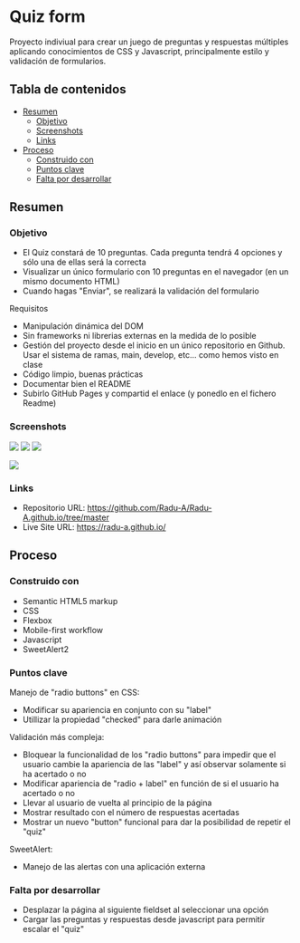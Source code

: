 # Quiz form

Proyecto indiviual para crear un juego de preguntas y respuestas múltiples aplicando conocimientos de CSS y Javascript, principalmente estilo y validación de formularios.

## Tabla de contenidos

- [Resumen](#resumen)
  - [Objetivo](#objetivo)
  - [Screenshots](#screenshots)
  - [Links](#links)
- [Proceso](#proceso)
  - [Construido con](#construido-con)
  - [Puntos clave](#puntos-clave)
  - [Falta por desarrollar](#falta-por-desarrollar)

## Resumen

### Objetivo

- El Quiz constará de 10 preguntas. Cada pregunta tendrá 4 opciones y sólo una de ellas será la correcta
- Visualizar un único formulario con 10 preguntas en el navegador (en un mismo documento HTML)
- Cuando hagas "Enviar", se realizará la validación del formulario

Requisitos

- Manipulación dinámica del DOM
- Sin frameworks ni librerias externas en la medida de lo posible
- Gestión del proyecto desde el inicio en un único repositorio en Github. Usar el sistema de ramas, main, develop, etc... como hemos visto en clase
- Código limpio, buenas prácticas
- Documentar bien el README
- Subirlo GitHub Pages y compartid el enlace (y ponedlo en el fichero Readme)

### Screenshots

![](./screenshots/checked.jpg) ![](./screenshots/correct.jpg) ![](./screenshots/wrong.jpg)

![](./screenshots/pc-screen.jpg)

### Links

- Repositorio URL: https://github.com/Radu-A/Radu-A.github.io/tree/master
- Live Site URL: https://radu-a.github.io/

## Proceso

### Construido con

- Semantic HTML5 markup
- CSS
- Flexbox
- Mobile-first workflow
- Javascript
- SweetAlert2

### Puntos clave

Manejo de "radio buttons" en CSS:
- Modificar su apariencia en conjunto con su "label"
- Utillizar la propiedad "checked" para darle animación

Validación más compleja:
- Bloquear la funcionalidad de los "radio buttons" para impedir que el usuario cambie la apariencia de las "label" y así observar solamente si ha acertado o no
- Modificar apariencia de "radio + label" en función de si el usuario ha acertado o no
- Llevar al usuario de vuelta al principio de la página
- Mostrar resultado con el número de respuestas acertadas
- Mostrar un nuevo "button" funcional para dar la posibilidad de repetir el "quiz"

SweetAlert:
- Manejo de las alertas con una aplicación externa

### Falta por desarrollar

- Desplazar la página al siguiente fieldset al seleccionar una opción
- Cargar las preguntas y respuestas desde javascript para permitir escalar el "quiz"